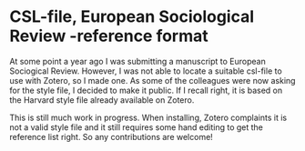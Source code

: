 # CSL-file, European Sociological Review -reference format

At some point a year ago I was submitting a manuscript to European Sociogical Review. However, I was not able to locate a suitable csl-file to use with Zotero, so I made one. As some of the colleagues were now asking for the style file, I decided to make it public. If I recall right, it is based on the Harvard style file already available on Zotero. 

This is still much work in progress. When installing, Zotero complaints it is not a valid style file and it still requires some hand editing to get the reference list right. So any contributions are welcome!
